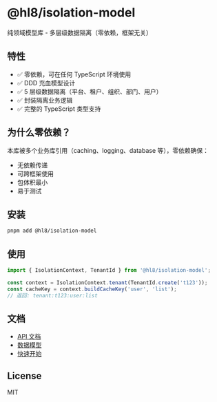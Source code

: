# @hl8/isolation-model

纯领域模型库 - 多层级数据隔离（零依赖，框架无关）

## 特性

- ✅ 零依赖，可在任何 TypeScript 环境使用
- ✅ DDD 充血模型设计
- ✅ 5 层级数据隔离（平台、租户、组织、部门、用户）
- ✅ 封装隔离业务逻辑
- ✅ 完整的 TypeScript 类型支持

## 为什么零依赖？

本库被多个业务库引用（caching、logging、database 等），零依赖确保：

- 无依赖传递
- 可跨框架使用
- 包体积最小
- 易于测试

## 安装

```bash
pnpm add @hl8/isolation-model
```

## 使用

```typescript
import { IsolationContext, TenantId } from '@hl8/isolation-model';

const context = IsolationContext.tenant(TenantId.create('t123'));
const cacheKey = context.buildCacheKey('user', 'list');
// 返回: tenant:t123:user:list
```

## 文档

- [API 文档](../../specs/001-hl8-nestjs-enhance/contracts/isolation-api.md)
- [数据模型](../../specs/001-hl8-nestjs-enhance/isolation-data-model.md)
- [快速开始](../../specs/001-hl8-nestjs-enhance/isolation-quickstart.md)

## License

MIT
